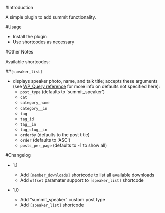 #Introduction

A simple plugin to add summit functionality.

#Usage

- Install the plugin
- Use shortcodes as necessary

#Other Notes

Available shortcodes:

##`[speaker_list]`

- displays speaker photo, name, and talk title; accepts these arguments (see [WP_Query reference](https://developer.wordpress.org/reference/classes/wp_query/) for more info on defaults not specified here):
    - `post_type` (defaults to 'summit_speaker')
    - `cat`
    - `category_name`
    - `category__in`
    - `tag`
    - `tag_id`
    - `tag__in`
    - `tag_slug__in`
    - `orderby` (defaults to the post title)
    - `order` (defaults to 'ASC')
    - `posts_per_page` (defaults to -1 to show all)


#Changelog

- 1.1
    - Add `[member_downloads]` shortcode to list all available downloads
    - Add `offset` paramater support to `[speaker_list]` shortcode

- 1.0
    - Add “summit_speaker” custom post type
    - Add `[speaker_list]` shortcode
